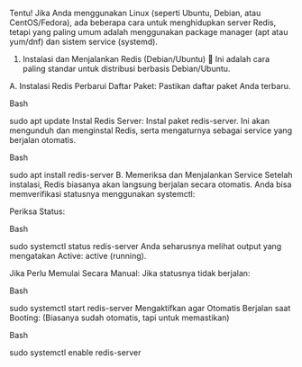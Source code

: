 Tentu! Jika Anda menggunakan Linux (seperti Ubuntu, Debian, atau CentOS/Fedora), ada beberapa cara untuk menghidupkan server Redis, tetapi yang paling umum adalah menggunakan package manager (apt atau yum/dnf) dan sistem service (systemd).

1. Instalasi dan Menjalankan Redis (Debian/Ubuntu) 🐧
   Ini adalah cara paling standar untuk distribusi berbasis Debian/Ubuntu.

A. Instalasi Redis
Perbarui Daftar Paket: Pastikan daftar paket Anda terbaru.

Bash

sudo apt update
Instal Redis Server: Instal paket redis-server. Ini akan mengunduh dan menginstal Redis, serta mengaturnya sebagai service yang berjalan otomatis.

Bash

sudo apt install redis-server
B. Memeriksa dan Menjalankan Service
Setelah instalasi, Redis biasanya akan langsung berjalan secara otomatis. Anda bisa memverifikasi statusnya menggunakan systemctl:

Periksa Status:

Bash

sudo systemctl status redis-server
Anda seharusnya melihat output yang mengatakan Active: active (running).

Jika Perlu Memulai Secara Manual: Jika statusnya tidak berjalan:

Bash

sudo systemctl start redis-server
Mengaktifkan agar Otomatis Berjalan saat Booting: (Biasanya sudah otomatis, tapi untuk memastikan)

Bash

sudo systemctl enable redis-server
